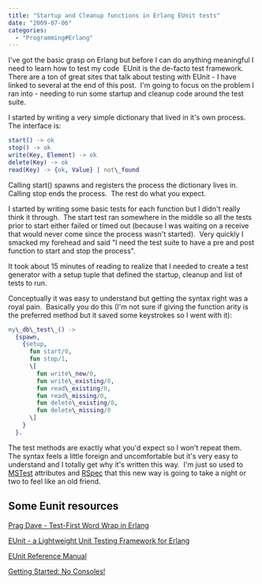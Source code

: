 ```yaml
---
title: "Startup and Cleanup functions in Erlang EUnit tests"
date: "2009-07-06"
categories: 
  - "Programming#Erlang"
---
```


I've got the basic grasp on Erlang but before I can do anything meaningful I need to learn how to test my code  EUnit is the de-facto test framework.  There are a ton of great sites that talk about testing with EUnit - I have linked to several at the end of this post.  I'm going to focus on the problem I ran into - needing to run some startup and cleanup code around the test suite.

I started by writing a very simple dictionary that lived in it's own process.  The interface is:

```erlang
start() -> ok
stop() -> ok
write(Key, Element) -> ok
delete(Key) -> ok
read(Key) -> {ok, Value} | not\_found
```

Calling start() spawns and registers the process the dictionary lives in.  Calling stop ends the process.  The rest do what you expect.

I started by writing some basic tests for each function but I didn't really think it through.  The start test ran somewhere in the middle so all the tests prior to start either failed or timed out (because I was waiting on a receive that would never come since the process wasn't started).  Very quickly I smacked my forehead and said "I need the test suite to have a pre and post function to start and stop the process".

It took about 15 minutes of reading to realize that I needed to create a test generator with a setup tuple that defined the startup, cleanup and list of tests to run.

Conceptually it was easy to understand but getting the syntax right was a royal pain.  Basically you do this (I'm not sure if giving the function arity is the preferred method but it saved some keystrokes so I went with it):

```erlang
my\_db\_test\_() ->
  {spawn,
    {setup,
      fun start/0,
      fun stop/1,
      \[
        fun write\_new/0,
        fun write\_existing/0,
        fun read\_existing/0,
        fun read\_missing/0,
        fun delete\_existing/0,
        fun delete\_missing/0
      \]
    }
  }.
```

The test methods are exactly what you'd expect so I won't repeat them.  The syntax feels a little foreign and uncomfortable but it's very easy to understand and I totally get why it's written this way.  I'm just so used to [MSTest](http://en.wikipedia.org/wiki/MSTest) attributes and [RSpec](http://rspec.info/) that this new way is going to take a night or two to feel like an old friend.

## Some Eunit resources

[Prag Dave - Test-First Word Wrap in Erlang](http://pragdave.pragprog.com/pragdave/2007/04/testfirst_word_.html)

[EUnit - a Lightweight Unit Testing Framework for Erlang](http://svn.process-one.net/contribs/trunk/eunit/doc/overview-summary.html)

[EUnit Reference Manual](http://erlang.org/doc/apps/eunit/index.html)

[Getting Started: No Consoles!](http://salientblue.com/codenotes/?name=erl_start)
